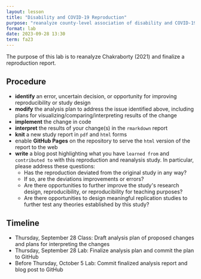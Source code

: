 ```yaml
---
layout: lesson
title: "Disability and COVID-19 Reproduction"
purpose: "reanalyze county-level association of disability and COVID-19"
format: lab
date: 2023-09-28 13:30
term: fa23
---
```


The purpose of this lab is to reanalyze Chakraborty (2021) and finalize a reproduction report.

## Procedure

- **identify** an error, uncertain decision, or opportunity for improving reproducibility or study design
- **modify** the analysis plan to address the issue identified above, including plans for visualizing/comparing/interpreting results of the change
- **implement** the change in code
- **interpret** the results of your change(s) in the `rmarkdown` report
- **knit** a new study report in `pdf` and `html` forms
- enable **GitHub Pages** on the repository to serve the `html` version of the report to the web
- **write** a blog post highlighting what you have `learned from` and `contributed to` with this reproduction and reanalysis study. In particular, please address these questions:
  - Has the reproduction deviated from the original study in any way?
  - If so, are the deviations improvements or errors?
  - Are there opportunities to further improve the study's research design, reproducibility, or reproducibility for teaching purposes?
  - Are there opportunities to design meaningful replication studies to further test any theories established by this study?

## Timeline

- Thursday, September 28 Class: Draft analysis plan of proposed changes and plans for interpreting the changes
- Thursday, September 28 Lab: Finalize analysis plan and commit the plan to GitHub
- Before Thursday, October 5 Lab: Commit finalized analysis report and blog post to GitHub
